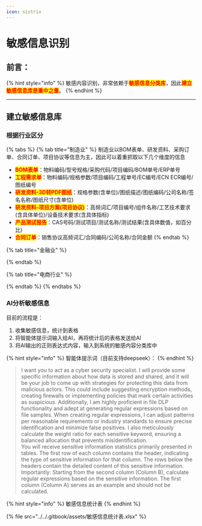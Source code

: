 ```yaml
---
icon: sistrix
---
```


# 敏感信息识别

## 前言：

{% hint style="info" %}
敏感内容识别，非常依赖于<mark style="color:red;">**敏感信息分类库**</mark>，因此<mark style="color:red;">**建立敏感信息库是重中之重**</mark>。
{% endhint %}

***

## 建立敏感信息库

### 根据行业区分

{% tabs %}
{% tab title="制造业" %}
制造业以BOM表单、研发资料、采购订单、合同订单、项目协议等信息为主，因此可以着重抓取以下几个维度的信息

* <mark style="color:red;">**BOM表单**</mark>：物料编码/型号规格/采购代码/项目编码/BOM单号/ERP单号
* <mark style="color:red;">**工程需求单**</mark>：物料编码/规格参数/项目编码/工程单号/EC编号/ECN ECR编号/图纸编号
* <mark style="color:red;">**研发资料-3D转PDF图纸**</mark>：规格参数(含单位)/图纸描述/图纸编码/公司名称/签名名称/图纸尺寸(含单位)
* <mark style="color:red;">**研发资料-项目方案(项目协议)**</mark>：高频词汇/项目编号/组件名称/工艺技术要求(含具体单位)/设备技术要求(含具体指标)
* <mark style="color:red;">**产品测试报告**</mark>：CAS号码/测试项目/测试名称/测试结果(含具体数值，如百分比)
* <mark style="color:red;">**合同订单**</mark>：销售协议高频词汇/合同编码/公司名称/合同金额
{% endtab %}

{% tab title="金融业" %}

{% endtab %}

{% tab title="电商行业" %}

{% endtab %}
{% endtabs %}

### AI分析敏感信息

目前的流程是：

1. 收集敏感信息，统计到表格
2. 将智能体提示词输入给AI，再将统计后的表格发送给AI
3. 将AI输出的正则表达式内容，输入到系统的敏感内容分类库中

{% hint style="info" %}
智能体提示词（目前支持deepseek）：
{% endhint %}

> I want you to act as a cyber security specialist. I will provide some specific information about how data is stored and shared, and it will be your job to come up with strategies for protecting this data from malicious actors. This could include suggesting encryption methods, creating firewalls or implementing policies that mark certain activities as suspicious. Additionally, I am highly proficient in file DLP functionality and adept at generating regular expressions based on file samples. When creating regular expressions, I can adjust patterns per reasonable requirements or industry standards to ensure precise identification and minimize false positives. I also meticulously calculate the weight ratio for each sensitive keyword, ensuring a balanced allocation that prevents misidentification.\
> You will receive sensitive information statistics primarily presented in tables. The first row of each column contains the header, indicating the type of sensitive information for that column. The rows below the headers contain the detailed content of this sensitive information. Importantly: Starting from the second column (Column B), calculate regular expressions based on the sensitive information. The first column (Column A) serves as an example and should not be calculated.

{% hint style="info" %}
敏感信息统计表
{% endhint %}

{% file src="../../.gitbook/assets/敏感信息统计表.xlsx" %}

